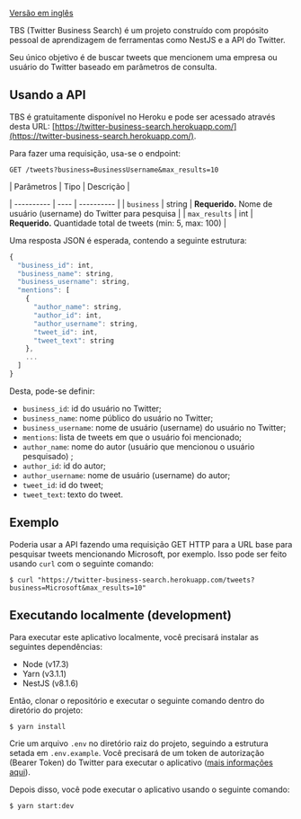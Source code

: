 [Versão em inglês](/twitter-business-search/)

TBS (Twitter Business Search) é um projeto construído com propósito pessoal de aprendizagem de ferramentas como NestJS e a API do Twitter.

Seu único objetivo é de buscar tweets que mencionem uma empresa ou usuário do Twitter baseado em parâmetros de consulta.

## Usando a API

TBS é gratuitamente disponível no Heroku e pode ser acessado através desta URL: [https://twitter-business-search.herokuapp.com/](https://twitter-business-search.herokuapp.com/).

Para fazer uma requisição, usa-se o endpoint:
```http
GET /tweets?business=BusinessUsername&max_results=10
```

| Parâmetros | Tipo | Descrição |

| ---------- | ---- | ---------- |
| `business` | string | **Requerido.** Nome de usuário (username) do Twitter para pesquisa |
| `max_results` | int | **Requerido.** Quantidade total de tweets (min: 5, max: 100) |

Uma resposta JSON é esperada, contendo a seguinte estrutura:

```javascript
{
  "business_id": int,
  "business_name": string,
  "business_username": string,
  "mentions": [
    {
      "author_name": string,
      "author_id": int,
      "author_username": string,
      "tweet_id": int,
      "tweet_text": string
    },
    ...
  ]
}
```

Desta, pode-se definir:

- `business_id`: id do usuário no Twitter;
- `business_name`: nome público do usuário no Twitter;
- `business_username`: nome de usuário (username) do usuário no Twitter;
- `mentions`: lista de tweets em que o usuário foi mencionado;
- `author_name`: nome do autor (usuário que mencionou o usuário pesquisado) ;
- `author_id`: id do autor;
- `author_username`: nome de usuário (username) do autor;
- `tweet_id`: id do tweet;
- `tweet_text`: texto do tweet.

## Exemplo

Poderia usar a API fazendo uma requisição GET HTTP para a URL base para pesquisar tweets mencionando Microsoft, por exemplo. Isso pode ser feito usando `curl` com o seguinte comando:

```shell
$ curl "https://twitter-business-search.herokuapp.com/tweets?business=Microsoft&max_results=10"
```

## Executando localmente (development)

Para executar este aplicativo localmente, você precisará instalar as seguintes dependências:

- Node (v17.3)
- Yarn (v3.1.1)
- NestJS (v8.1.6)

Então, clonar o repositório e executar o seguinte comando dentro do diretório do projeto:
```shell
$ yarn install
```

Crie um arquivo `.env` no diretório raiz do projeto, seguindo a estrutura setada em `.env.example`. Você precisará de um token de autorização (Bearer Token) do Twitter para executar o aplicativo ([mais informações aqui](https://developer.twitter.com/en)).

Depois disso, você pode executar o aplicativo usando o seguinte comando:
```shell
$ yarn start:dev
```
